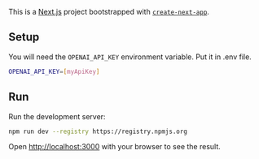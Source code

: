 This is a [Next.js](https://nextjs.org/) project bootstrapped with [`create-next-app`](https://github.com/vercel/next.js/tree/canary/packages/create-next-app).

## Setup

You will need the `OPENAI_API_KEY` environment variable. Put it in .env file.
```bash
OPENAI_API_KEY=[myApiKey]
```

## Run

Run the development server:

```bash
npm run dev --registry https://registry.npmjs.org
```

Open [http://localhost:3000](http://localhost:3000) with your browser to see the result.
